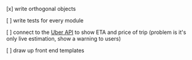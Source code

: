 

[x] write orthogonal objects

[ ] write tests for every module

[ ] connect to the [Uber API](https://uber.readme.io/docs/v1-estimates-price) to show ETA and price of trip (problem is it's only live estimation, show a warning to users)

[ ] draw up front end templates
